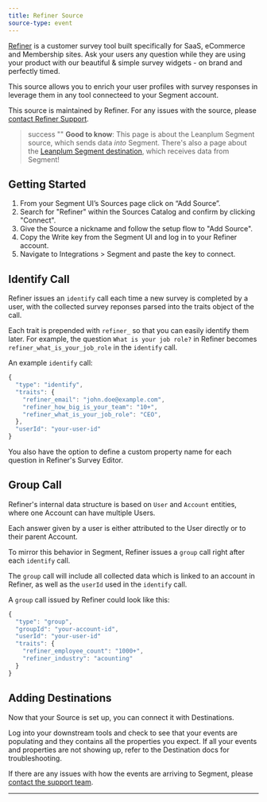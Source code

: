 ```yaml
---
title: Refiner Source
source-type: event
---
```

[Refiner](https://refiner.io/?utm_source=segmentio&utm_medium=docs&utm_campaign=partners) is a customer survey tool built specifically for SaaS, eCommerce and Membership sites. Ask your users any question while they are using your product with our beautiful & simple survey widgets - on brand and perfectly timed.

This source allows you to enrich your user profiles with  survey responses in leverage them in any tool connecteed to your Segment account.

This source is maintained by Refiner. For any issues with the source, please [contact Refiner Support](mailto:contact@refiner.io).

> success ""
> **Good to know**: This page is about the Leanplum Segment source, which sends data _into_ Segment. There's also a page about the [Leanplum Segment destination](https://segment.com/docs/connections/destinations/catalog/leanplum/), which receives data from Segment!

## Getting Started

1. From your Segment UI’s Sources page click on “Add Source”.
2. Search for "Refiner" within the Sources Catalog and confirm by clicking "Connect".
3. Give the Source a nickname and follow the setup flow to "Add Source".
4. Copy the Write key from the Segment UI and log in to your Refiner account.
5. Navigate to Integrations >  Segment and paste the key to connect.

## Identify Call

Refiner issues an `identify` call each time a new survey is completed by a user, with the collected survey reponses parsed into the traits object of the call.

Each trait is prepended with `refiner_` so that you can easily identify them later. For example, the question `What is your job role?` in Refiner becomes `refiner_what_is_your_job_role` in the `identify` call.

An example `identify` call:

```js
{
  "type": "identify",
  "traits": {
    "refiner_email": "john.doe@example.com",
    "refiner_how_big_is_your_team": "10+",
    "refiner_what_is_your_job_role": "CEO",
  },
  "userId": "your-user-id"
}
```

You also have the option to define a custom property name for each question in Refiner's Survey Editor.

## Group Call

Refiner's internal data structure is based on `User` and `Account` entities, where one Account can have multiple Users.

Each answer given by a user is either attributed to the User directly or to their parent Account.

To mirror this behavior in Segment, Refiner issues a `group` call right after each `identify` call.

The `group` call will include all collected data which is linked to an account in Refiner, as well as the `userId` used in the `identify` call.

A `group` call issued by Refiner could look like this:

```js
{
  "type": "group",
  "groupId": "your-account-id",
  "userId": "your-user-id"
  "traits": {
    "refiner_employee_count": "1000+",
    "refiner_industry": "acounting"
  }
}
```

## Adding Destinations

Now that your Source is set up, you can connect it with Destinations.

Log into your downstream tools and check to see that your events are populating and they contains all the properties you expect. If all your events and properties are not showing up, refer to the Destination docs for troubleshooting.

If there are any issues with how the events are arriving to Segment, please [contact the support team](mailto:contact@refiner.io).

---
